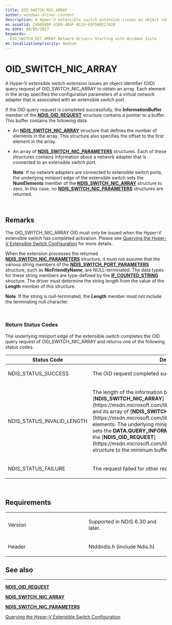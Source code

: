 ```yaml
---
title: OID_SWITCH_NIC_ARRAY
author: windows-driver-content
description: A Hyper-V extensible switch extension issues an object identifier (OID) query request of OID_SWITCH_NIC_ARRAY to obtain an array.
ms.assetid: CA9958DF-4389-4B4F-B110-03F500E27A1B
ms.date: 08/08/2017
keywords: 
 -OID_SWITCH_NIC_ARRAY Network Drivers Starting with Windows Vista
ms.localizationpriority: medium
---
```


# OID\_SWITCH\_NIC\_ARRAY


A Hyper-V extensible switch extension issues an object identifier (OID) query request of OID\_SWITCH\_NIC\_ARRAY to obtain an array. Each element in the array specifies the configuration parameters of a virtual network adapter that is associated with an extensible switch port.

If the OID query request is completed successfully, the **InformationBuffer** member of the [**NDIS\_OID\_REQUEST**](https://msdn.microsoft.com/library/windows/hardware/ff566710) structure contains a pointer to a buffer. This buffer contains the following data:

-   An [**NDIS\_SWITCH\_NIC\_ARRAY**](https://msdn.microsoft.com/library/windows/hardware/hh598212) structure that defines the number of elements in the array. This structure also specifies the offset to the first element in the array.

-   An array of [**NDIS\_SWITCH\_NIC\_PARAMETERS**](https://msdn.microsoft.com/library/windows/hardware/hh598215) structures. Each of these structures contains information about a network adapter that is connected to an extensible switch port.

    **Note**  If no network adapters are connected to extensible switch ports, the underlying miniport edge of the extensible switch sets the **NumElements** member of the [**NDIS\_SWITCH\_NIC\_ARRAY**](https://msdn.microsoft.com/library/windows/hardware/hh598212) structure to zero. In this case, no [**NDIS\_SWITCH\_NIC\_PARAMETERS**](https://msdn.microsoft.com/library/windows/hardware/hh598215) structures are returned.

     

Remarks
-------

The OID\_SWITCH\_NIC\_ARRAY OID must only be issued when the Hyper-V extensible switch has completed activation. Please see [Querying the Hyper-V Extensible Switch Configuration](https://msdn.microsoft.com/library/windows/hardware/hh598293) for more details.

When the extension processes the returned [**NDIS\_SWITCH\_NIC\_PARAMETERS**](https://msdn.microsoft.com/library/windows/hardware/hh598215) structure, it must not assume that the various string members of the [**NDIS\_SWITCH\_PORT\_PARAMETERS**](https://msdn.microsoft.com/library/windows/hardware/hh598229) structure, such as **NicFriendlyName**, are NULL-terminated. The data types for these string members are type-defined by the [**IF\_COUNTED\_STRING**](https://msdn.microsoft.com/library/windows/hardware/hh451419) structure. The driver must determine the string length from the value of the **Length** member of this structure.

**Note**  If the string is null-terminated, the **Length** member must not include the terminating null character.

 

### Return Status Codes

The underlying miniport edge of the extensible switch completes the OID query request of OID\_SWITCH\_NIC\_ARRAY and returns one of the following status codes.

<table>
<colgroup>
<col width="50%" />
<col width="50%" />
</colgroup>
<thead>
<tr class="header">
<th>Status Code</th>
<th>Description</th>
</tr>
</thead>
<tbody>
<tr class="odd">
<td><p>NDIS_STATUS_SUCCESS</p></td>
<td><p>The OID request completed successfully.</p></td>
</tr>
<tr class="even">
<td><p>NDIS_STATUS_INVALID_LENGTH</p></td>
<td><p>The length of the information buffer is too small to return the [<strong>NDIS_SWITCH_NIC_ARRAY</strong>](https://msdn.microsoft.com/library/windows/hardware/hh598212) and its array of [<strong>NDIS_SWITCH_NIC_PARAMETERS</strong>](https://msdn.microsoft.com/library/windows/hardware/hh598215) elements. The underlying miniport edge of the extensible switch sets the <strong>DATA.QUERY_INFORMATION.BytesNeeded</strong> member in the [<strong>NDIS_OID_REQUEST</strong>](https://msdn.microsoft.com/library/windows/hardware/ff566710) structure to the minimum buffer size that is required.</p></td>
</tr>
<tr class="odd">
<td><p>NDIS_STATUS_FAILURE</p></td>
<td><p>The request failed for other reasons.</p></td>
</tr>
</tbody>
</table>

 

Requirements
------------

<table>
<colgroup>
<col width="50%" />
<col width="50%" />
</colgroup>
<tbody>
<tr class="odd">
<td><p>Version</p></td>
<td><p>Supported in NDIS 6.30 and later.</p></td>
</tr>
<tr class="even">
<td><p>Header</p></td>
<td>Ntddndis.h (include Ndis.h)</td>
</tr>
</tbody>
</table>

## See also


****
[**NDIS\_OID\_REQUEST**](https://msdn.microsoft.com/library/windows/hardware/ff566710)

[**NDIS\_SWITCH\_NIC\_ARRAY**](https://msdn.microsoft.com/library/windows/hardware/hh598212)

[**NDIS\_SWITCH\_NIC\_PARAMETERS**](https://msdn.microsoft.com/library/windows/hardware/hh598215)

[Querying the Hyper-V Extensible Switch Configuration](https://msdn.microsoft.com/library/windows/hardware/hh598293)

 

 




